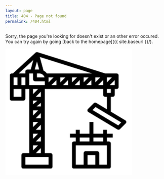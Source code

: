 ```yaml
---
layout: page
title: 404 - Page not found
permalink: /404.html
---
```


Sorry, the page you're looking for doesn't exist or an other error occured. You can try again by going [back to the homepage]({{ site.baseurl }}/).

<img src="/assets/images/error-image.png" alt="404 - Page not found " style="width: 400px;"/>

